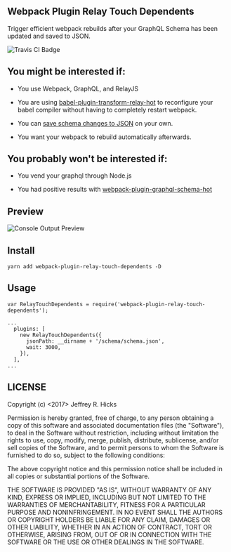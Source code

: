 Webpack Plugin Relay Touch Dependents
---------------------
Trigger efficient webpack rebuilds after your GraphQL Schema has been updated and saved to JSON.

![Travis CI Badge](https://travis-ci.org/jrhicks/webpack-plugin-relay-touch-dependents.svg?branch=master)

You might be interested if:
---------------------------

* You use Webpack, GraphQL, and RelayJS

* You are using [babel-plugin-transform-relay-hot](https://www.npmjs.com/package/babel-plugin-transform-relay-hot) to reconfigure your babel compiler without having to completely restart webpack.

* You can [save schema changes to JSON](https://facebook.github.io/relay/docs/guides-babel-plugin.html#schema-json) on your own.

* You want your webpack to rebuild automatically afterwards.

You probably won't be interested if:
-----------------------------------

* You vend your graphql through Node.js

* You had positive results with [webpack-plugin-graphql-schema-hot](https://github.com/nodkz/webpack-plugin-graphql-schema-hot)


Preview
-------------
![Console Output Preview](https://raw.githubusercontent.com/jrhicks/webpack-plugin-relay-touch-dependents/master/screenshot1.png)

Install
--------
```
yarn add webpack-plugin-relay-touch-dependents -D
```

Usage
--------
```
var RelayTouchDependents = require('webpack-plugin-relay-touch-dependents');

...
  plugins: [
    new RelayTouchDependents({
      jsonPath: __dirname + '/schema/schema.json',
      wait: 3000,
    }),
  ],
...

```

LICENSE
-----
Copyright (c) <2017> Jeffrey R. Hicks

Permission is hereby granted, free of charge, to any person obtaining a copy
of this software and associated documentation files (the "Software"), to deal
in the Software without restriction, including without limitation the rights
to use, copy, modify, merge, publish, distribute, sublicense, and/or sell
copies of the Software, and to permit persons to whom the Software is
furnished to do so, subject to the following conditions:

The above copyright notice and this permission notice shall be included in all
copies or substantial portions of the Software.

THE SOFTWARE IS PROVIDED "AS IS", WITHOUT WARRANTY OF ANY KIND, EXPRESS OR
IMPLIED, INCLUDING BUT NOT LIMITED TO THE WARRANTIES OF MERCHANTABILITY,
FITNESS FOR A PARTICULAR PURPOSE AND NONINFRINGEMENT. IN NO EVENT SHALL THE
AUTHORS OR COPYRIGHT HOLDERS BE LIABLE FOR ANY CLAIM, DAMAGES OR OTHER
LIABILITY, WHETHER IN AN ACTION OF CONTRACT, TORT OR OTHERWISE, ARISING FROM,
OUT OF OR IN CONNECTION WITH THE SOFTWARE OR THE USE OR OTHER DEALINGS IN THE
SOFTWARE.
